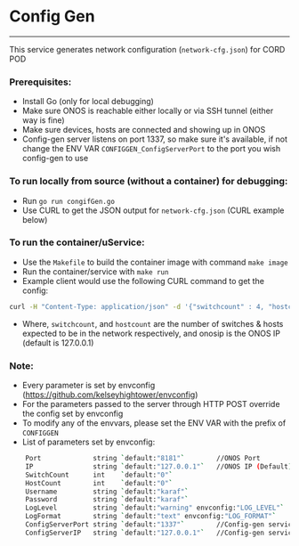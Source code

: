 # Config Gen
-----------
This service generates network configuration (`network-cfg.json`) for CORD POD

### Prerequisites:
- Install Go (only for local debugging)
- Make sure ONOS is reachable either locally or via SSH tunnel (either way is fine)
- Make sure devices, hosts are connected and showing up in ONOS
- Config-gen server listens on port 1337, so make sure it's available, if not change the ENV VAR `CONFIGGEN_ConfigServerPort` to the port you wish config-gen to use


### To run locally from source (without a container) for debugging:
- Run `go run congifGen.go`
- Use CURL to get the JSON output for `network-cfg.json` (CURL example below)


### To run the container/uService:
- Use the `Makefile` to build the container image with command `make image`
- Run the container/service with `make run`
- Example client would use the following CURL command to get the config:
```bash
curl -H "Content-Type: application/json" -d '{"switchcount" : 4, "hostcount": 4, "onosip" : "127.0.0.1" }' http://localhost:1337/config/
```
- Where, `switchcount`, and `hostcount` are the number of switches & hosts expected to be in the network respectively, and onosip is the ONOS IP (default is 127.0.0.1)


### Note:
- Every parameter is set by envconfig (https://github.com/kelseyhightower/envconfig)
- For the parameters passed to the server through HTTP POST override the config set by envconfig
- To modify any of the envvars, please set the ENV VAR with the prefix of `CONFIGGEN`
- List of parameters set by envconfig:
```bash
	Port             string `default:"8181"`		//ONOS Port
	IP               string `default:"127.0.0.1"`	//ONOS IP (Default)
	SwitchCount      int    `default:"0"`
	HostCount        int    `default:"0"`
	Username         string `default:"karaf"`
	Password         string `default:"karaf"`
	LogLevel         string `default:"warning" envconfig:"LOG_LEVEL"`
	LogFormat        string `default:"text" envconfig:"LOG_FORMAT"`
	ConfigServerPort string `default:"1337"`		//Config-gen service port default
	ConfigServerIP   string `default:"127.0.0.1"`	//Config-gen service IP
```
